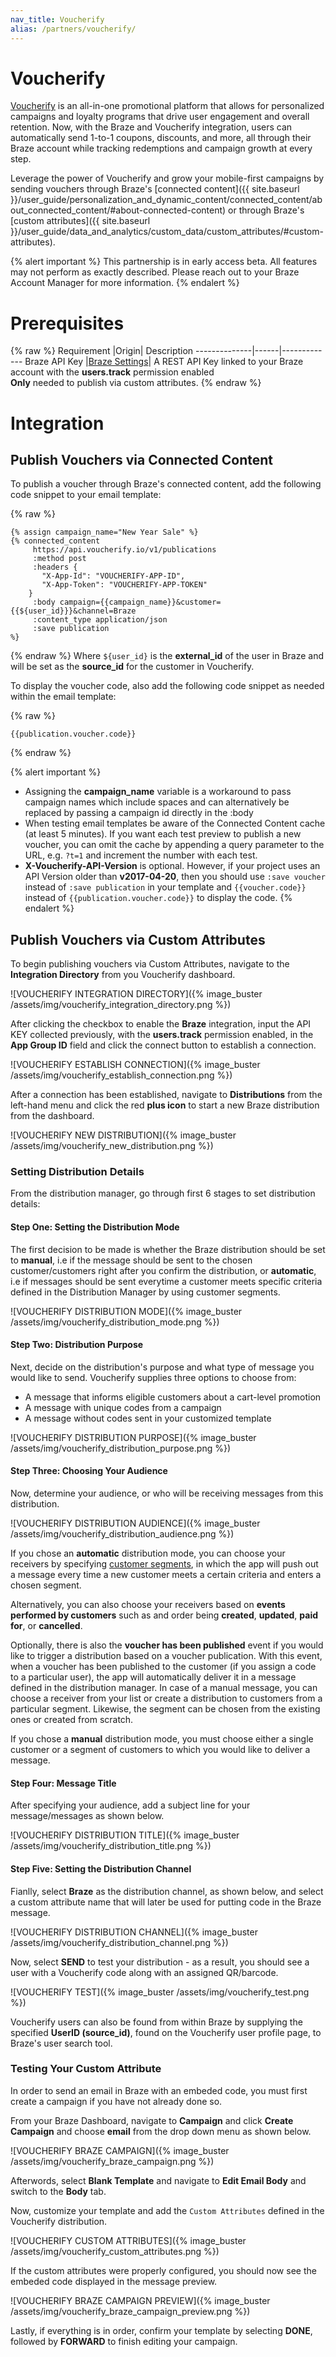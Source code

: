 ```yaml
---
nav_title: Voucherify
alias: /partners/voucherify/
---
```


# Voucherify

[Voucherify](https://www.voucherify.io/) is an all-in-one promotional platform that allows for personalized campaigns and loyalty programs that drive user engagement and overall retention. Now, with the Braze and Voucherify integration, users can automatically send 1-to-1 coupons, discounts, and more, all through their Braze account while tracking redemptions and campaign growth at every step.

Leverage the power of Voucherify and grow your mobile-first campaigns by sending vouchers through Braze's [connected content]({{ site.baseurl }}/user_guide/personalization_and_dynamic_content/connected_content/about_connected_content/#about-connected-content) or through Braze's [custom attributes]({{ site.baseurl }}/user_guide/data_and_analytics/custom_data/custom_attributes/#custom-attributes).

{% alert important %}
This partnership is in early access beta. All features may not perform as exactly described. Please reach out to your Braze Account Manager for more information.
{% endalert %}

# Prerequisites

{% raw %}
Requirement   |Origin| Description
--------------|------|-------------
Braze API Key    |[Braze Settings](https://dashboard.braze.com/sign_in)| A REST API Key linked to your Braze account with the **users.track** permission enabled <br> **Only** needed to publish via custom attributes.
{% endraw %}

# Integration

## Publish Vouchers via Connected Content

To publish a voucher through Braze's connected content, add the following code snippet to your email template:

{% raw %}
```
{% assign campaign_name="New Year Sale" %}
{% connected_content
     https://api.voucherify.io/v1/publications
     :method post
     :headers {
       "X-App-Id": "VOUCHERIFY-APP-ID",
       "X-App-Token": "VOUCHERIFY-APP-TOKEN"
 	}
     :body campaign={{campaign_name}}&customer={{${user_id}}}&channel=Braze
     :content_type application/json
     :save publication
%}
```
{% endraw %}
Where ```${user_id}``` is the **external_id** of the user in Braze and will be set as the **source_id** for the customer in Voucherify.

To display the voucher code, also add the following code snippet as needed within the email template:

{% raw %}

```
{{publication.voucher.code}}
```

{% endraw %}

{% alert important %}
* Assigning the **campaign_name** variable is a workaround to pass campaign names which include spaces and can alternatively be replaced by passing a campaign id directly in the :body
* When testing email templates be aware of the Connected Content cache (at least 5 minutes). If you want each test preview to publish a new voucher, you can omit the cache by appending a query parameter to the URL, e.g. ```?t=1``` and increment the number with each test.
* **X-Voucherify-API-Version** is optional. However, if your project uses an API Version older than **v2017-04-20**, then you should use ```:save voucher``` instead of ```:save publication``` in your template and ``{{voucher.code}}`` instead of ``{{publication.voucher.code}}`` to display the code.
{% endalert %}

## Publish Vouchers via Custom Attributes

To begin publishing vouchers via Custom Attributes, navigate to the **Integration Directory** from you Voucherify dashboard.

![VOUCHERIFY INTEGRATION DIRECTORY]({% image_buster /assets/img/voucherify_integration_directory.png %})

After clicking the checkbox to enable the **Braze** integration, input the API KEY collected previously, with the **users.track** permission enabled, in the **App Group ID** field and click the connect button to establish a connection.

![VOUCHERIFY ESTABLISH CONNECTION]({% image_buster /assets/img/voucherify_establish_connection.png %})

After a connection has been established, navigate to **Distributions** from the left-hand menu and click the red **plus icon** to start a new Braze distribution from the dashboard.

![VOUCHERIFY NEW DISTRIBUTION]({% image_buster /assets/img/voucherify_new_distribution.png %})

### Setting Distribution Details

From the distribution manager, go through first 6 stages to set distribution details:

#### Step One: Setting the Distribution Mode

The first decision to be made is whether the Braze distribution should be set to **manual**, i.e if the message should be sent to the chosen customer/customers right after you confirm the distribution, or **automatic**, i.e if messages should be sent everytime a customer meets specific criteria defined in the Distribution Manager by using customer segments.

![VOUCHERIFY DISTRIBUTION MODE]({% image_buster /assets/img/voucherify_distribution_mode.png %})

#### Step Two: Distribution Purpose

Next, decide on the distribution's purpose and what type of message you would like to send. Voucherify supplies three options to choose from:
* A message that informs eligible customers about a cart-level promotion
* A message with unique codes from a campaign
* A message without codes sent in your customized template

![VOUCHERIFY DISTRIBUTION PURPOSE]({% image_buster /assets/img/voucherify_distribution_purpose.png %})

#### Step Three: Choosing Your Audience

Now, determine your audience, or who will be receiving messages from this distribution.

![VOUCHERIFY DISTRIBUTION AUDIENCE]({% image_buster /assets/img/voucherify_distribution_audience.png %})

If you chose an **automatic** distribution mode, you can choose your receivers by specifying [customer segments](https://support.voucherify.io/article/51-customer-segments), in which the app will push out a message every time a new customer meets a certain criteria and enters a chosen segment.

Alternatively, you can also choose your receivers based on **events performed by customers** such as and order being **created**, **updated**, **paid for**, or **cancelled**.

Optionally, there is also the **voucher has been published** event if you would like to trigger a distribution based on a voucher publication. With this event, when a voucher has been published to the customer (if you assign a code to a particular user), the app will automatically deliver it in a message defined in the distribution manager. In case of a manual message, you can choose a receiver from your list or create a distribution to customers from a particular segment. Likewise, the segment can be chosen from the existing ones or created from scratch.

If you chose a **manual** distribution mode, you must choose either a single customer or a segment of customers to which you would like to deliver a message.

#### Step Four: Message Title

After specifying your audience, add a subject line for your message/messages as shown below.

![VOUCHERIFY DISTRIBUTION TITLE]({% image_buster /assets/img/voucherify_distribution_title.png %})

#### Step Five: Setting the Distribution Channel

Fianlly, select **Braze** as the distribution channel, as shown below, and select a custom attribute name that will later be used for putting code in the Braze message.

![VOUCHERIFY DISTRIBUTION CHANNEL]({% image_buster /assets/img/voucherify_distribution_channel.png %})

Now, select **SEND** to test your distribution - as a result, you should see a user with a Voucherify code along with an assigned QR/barcode.

![VOUCHERIFY TEST]({% image_buster /assets/img/voucherify_test.png %})

Voucherify users can also be found from within Braze by supplying the specified **UserID (source_id)**, found on the Voucherify user profile page, to Braze's user search tool.

### Testing Your Custom Attribute

In order to send an email in Braze with an embeded code, you must first create a campaign if you have not already done so.

From your Braze Dashboard, navigate to **Campaign** and click **Create Campaign** and choose **email** from the drop down menu as shown below.

![VOUCHERIFY BRAZE CAMPAIGN]({% image_buster /assets/img/voucherify_braze_campaign.png %})

Afterwords, select **Blank Template** and navigate to **Edit Email Body** and switch to the **Body** tab.

Now, customize your template and add the `Custom Attributes` defined in the Voucherify distribution.

![VOUCHERIFY CUSTOM ATTRIBUTES]({% image_buster /assets/img/voucherify_custom_attributes.png %})

If the custom attributes were properly configured, you should now see the embeded code displayed in the message preview.

![VOUCHERIFY BRAZE CAMPAIGN PREVIEW]({% image_buster /assets/img/voucherify_braze_campaign_preview.png %})

Lastly, if everything is in order, confirm your template by selecting **DONE**, followed by **FORWARD** to finish editing your campaign.
